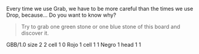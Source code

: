 Every time we use Grab, we have to be more careful than the times we use Drop, because… Do you want to know why?

> Try to grab one green stone or one blue stone of this board and discover it.

<gs-board>
  GBB/1.0
    size 2 2
    cell 1 0 Rojo 1
    cell 1 1 Negro 1
    head 1 1
</gs-board>

